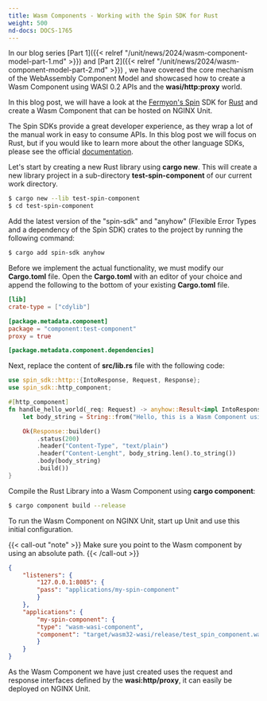 ```yaml
---
title: Wasm Components - Working with the Spin SDK for Rust
weight: 500
nd-docs: DOCS-1765
---
```


In our blog series [Part 1]({{< relref "/unit/news/2024/wasm-component-model-part-1.md" >}}) and [Part 2]({{< relref "/unit/news/2024/wasm-component-model-part-2.md" >}}) , we have covered the core mechanism of the WebAssembly Component Model and showcased how to create a Wasm Component using WASI 0.2 APIs and the **wasi/http:proxy** world.

In this blog post, we will have a look at the [Fermyon's Spin](https://www.fermyon.com/spin) SDK for [Rust](https://fermyon.github.io/rust-docs/spin/main/spin_sdk/index.html) and create a Wasm Component that can be hosted on NGINX Unit.

The Spin SDKs provide a great developer experience, as they wrap a lot of the manual work in easy to consume APIs. In this blog post we will focus on Rust, but if you would like to learn more about the other language SDKs, please see the official [documentation](https://developer.fermyon.com/spin/v2/language-support-overview).

Let's start by creating a new Rust library using **cargo new**. This will create a new library project in a sub-directory **test-spin-component** of our current work directory.

```bash
$ cargo new --lib test-spin-component
$ cd test-spin-component
```

Add the latest version of the "spin-sdk" and "anyhow" (Flexible Error Types and a dependency of the Spin SDK) crates to the project by running the following command:

```bash
$ cargo add spin-sdk anyhow
```

Before we implement the actual functionality, we must modify our **Cargo.toml** file. Open the **Cargo.toml** with an editor of your choice and append the following to the bottom of your existing **Cargo.toml** file.

```toml
[lib]
crate-type = ["cdylib"]

[package.metadata.component]
package = "component:test-component"
proxy = true

[package.metadata.component.dependencies]
```

Next, replace the content of **src/lib.rs** file with the following code:

```rust
use spin_sdk::http::{IntoResponse, Request, Response};
use spin_sdk::http_component;

#[http_component]
fn handle_hello_world(_req: Request) -> anyhow::Result<impl IntoResponse> {
    let body_string = String::from("Hello, this is a Wasm Component using Spin SDK");

    Ok(Response::builder()
        .status(200)
        .header("Content-Type", "text/plain")
        .header("Content-Lenght", body_string.len().to_string())
        .body(body_string)
        .build())
}
```

Compile the Rust Library into a Wasm Component using **cargo component**:

```bash
$ cargo component build --release
```

To run the Wasm Component on NGINX Unit, start up Unit and use this initial configuration.

{{< call-out "note" >}}
Make sure you point to the Wasm component by using an absolute path.
{{< /call-out >}}

```json
{
    "listeners": {
        "127.0.0.1:8085": {
        "pass": "applications/my-spin-component"
        }
    },
    "applications": {
        "my-spin-component": {
        "type": "wasm-wasi-component",
        "component": "target/wasm32-wasi/release/test_spin_component.wasm"
        }
    }
}
```

As the Wasm Component we have just created uses the request and response interfaces defined by the **wasi:http/proxy**, it can easily be deployed on NGINX Unit.
